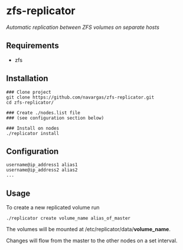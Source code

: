 # zfs-replicator

*Automatic replication between ZFS volumes on separate hosts*

## Requirements
* zfs

## Installation

```
### Clone project
git clone https://github.com/navargas/zfs-replicator.git
cd zfs-replicator/

### Create ./nodes.list file
### (see configuration section below)

### Install on nodes
./replicator install
```


## Configuration
```
username@ip_address1 alias1
username@ip_address2 alias2
...
```

## Usage
To create a new replicated volume run
```
./replicator create volume_name alias_of_master
```
The volumes will be mounted at /etc/replicator/data/**volume_name**.

Changes will flow from the master to the other nodes on a set interval.
